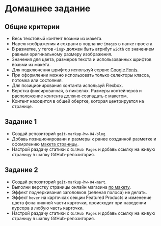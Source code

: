 # Домашнее задание

## Общие критерии

- Весь текстовый контент возьми из макета.
- Нареж изображения и сохрани в подпапке `images` в папке проекта.
- В разметке, у тегов `<img>` должен быть атрибут `width` со значением равным
  оригинальному размеру изображения.
- Значения для цвета, размеров текста и использованных шрифтов возьми из макета.
- Для подключения шрифтов используй сервис
  [Google Fonts](https://fonts.google.com/).
- При оформлении можно использовать только селекторы класса, потомка или
  состояния.
- Для позиционирования контанта используй Flexbox.
- Верстка фиксированная, в пикселях. Размеры контейнеров и расположение контента
  должно совпадать с макетом.
- Контент находится в общей обертке, которая центрируется на странице.

## Задание 1

- Создай репозиторий `goit-markup-hw-04-blog`.
- Добавь позиционировани и размеры к ранее созданной разметке и офомрлению
  [макета страницы](./assets/blog.psd).
- Настрой раздачу статики с `GitHub Pages` и добавь ссылку на живую страницу в
  шапку GitHub-репозитория.

## Задание 2

- Создай репозиторий `goit-markup-hw-04-mart`.
- Выполни верстку страницы онлайн магазина [по макету](./assets/mart.psd).
- Эффект подчеркивания заголовков (зеленая полоса) не делать.
- Эффект `hover` на карточках секции Featured Products и изменение цвета фона
  нижней части карточки, происходит при наведении курсора в любую часть
  карточки.
- Настрой раздачу статики с `GitHub Pages` и добавь ссылку на живую страницу в
  шапку GitHub-репозитория.
